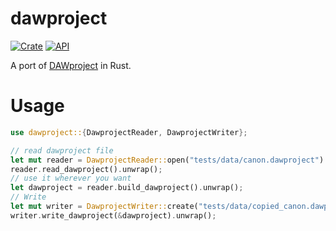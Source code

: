 # dawproject

[![Crate](https://img.shields.io/crates/v/dawproject.svg)](https://crates.io/crates/dawproject)
[![API](https://docs.rs/dawproject/badge.svg)](https://docs.rs/dawproject)

A port of [DAWproject](https://github.com/bitwig/dawproject) in Rust.

# Usage

```rust
use dawproject::{DawprojectReader, DawprojectWriter};

// read dawproject file
let mut reader = DawprojectReader::open("tests/data/canon.dawproject").unwrap();
reader.read_dawproject().unwrap();
// use it wherever you want
let dawproject = reader.build_dawproject().unwrap();
// Write
let mut writer = DawprojectWriter::create("tests/data/copied_canon.dawproject").unwrap();
writer.write_dawproject(&dawproject).unwrap();
```
